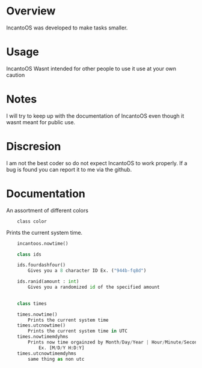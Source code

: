# Overview
IncantoOS was developed to make tasks smaller.

# Usage
IncantoOS Wasnt intended for other people to use it use at your own caution

# Notes
I will try to keep up with the documentation of IncantoOS even though it wasnt meant for public use.

# Discresion
I am not the best coder so do not expect IncantoOS to work properly. If a bug is found you can report it to me via the github.

# Documentation

An assortment of different colors
```
    class color
```

Prints the current system time.
```py
    incantoos.nowtime()
```


```py
    class ids

    ids.fourdashfour()
        Gives you a 8 character ID Ex. ("944b-fq8d")

    ids.ranid(amount : int)
        Gives you a randomized id of the specified amount
        
```

```py
    class times

    times.nowtime()
        Prints the current system time
    times.utcnowtime()
        Prints the current system time in UTC
    times.nowtimemdyhms
        Prints now time orgainzed by Month/Day/Year | Hour/Minute/Second
            Ex. [M/D/Y H:D:Y]
    times.utcnowtimemdyhms
        same thing as non utc
```